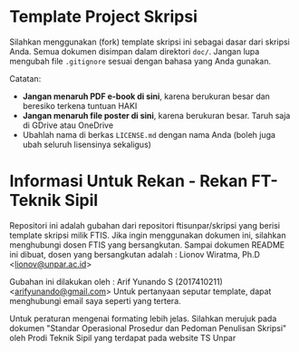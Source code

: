 Template Project Skripsi
========================

Silahkan menggunakan (fork) template skripsi ini sebagai dasar dari skripsi
Anda. Semua dokumen disimpan dalam direktori `doc/`. Jangan lupa mengubah
file `.gitignore` sesuai dengan bahasa yang Anda gunakan.

Catatan:

* **Jangan menaruh PDF e-book di sini**, karena berukuran besar dan beresiko terkena tuntuan HAKI
* **Jangan menaruh file poster di sini**, karena berukuran besar. Taruh saja di GDrive atau OneDrive
* Ubahlah nama di berkas `LICENSE.md` dengan nama Anda (boleh juga ubah seluruh lisensinya sekaligus)

Informasi Untuk Rekan - Rekan FT-Teknik Sipil
=============================================

Repositori ini adalah gubahan dari repositori ftisunpar/skripsi yang berisi template skripsi milik FTIS.
Jika ingin menggunakan dokumen ini, silahkan menghubungi dosen FTIS yang bersangkutan.
Sampai dokumen README ini dibuat, dosen yang bersangkutan adalah : Lionov Wiratma, Ph.D <<lionov@unpar.ac.id>>

Gubahan ini dilakukan oleh : Arif Yunando S (2017410211) <<arifyunando@gmail.com>> 
Untuk pertanyaan seputar template, dapat menghubungi email saya seperti yang tertera.

Untuk peraturan mengenai formating lebih jelas. Silahkan merujuk pada dokumen
"Standar Operasional Prosedur dan Pedoman Penulisan Skripsi" oleh Prodi Teknik Sipil yang terdapat pada website TS Unpar

